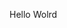 Hello Wolrd













































































































































































































































































































































































































































































































































































































































































































































































































































































































































































































































































































































































































































































































































































































































































































































































































































































































































































































































































































































































































































































































































































































































































































































































































































































































































































































































































































































































































































































































































































































































































































































































































































































































































































































































































































































































































































































































































































































































































































































































































































































































































































































































































































































































































































































































































































































































































































































































































































































































































































































































































































































































































































































































































































































































































































































